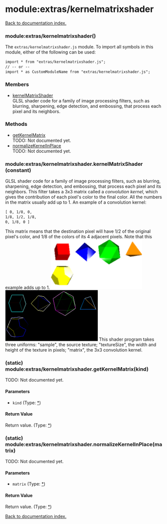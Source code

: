 # module:extras/kernelmatrixshader

[Back to documentation index.](index.md)

<a name='extras_kernelmatrixshader'></a>
### module:extras/kernelmatrixshader()

The <code>extras/kernelmatrixshader.js</code> module.
To import all symbols in this module, either of the following can be used:

    import * from "extras/kernelmatrixshader.js";
    // -- or --
    import * as CustomModuleName from "extras/kernelmatrixshader.js";

### Members

* [kernelMatrixShader](#extras_kernelmatrixshader.kernelMatrixShader)<br>GLSL shader code for a family of image processing filters, such as blurring, sharpening,
edge detection, and embossing, that process each pixel and its neighbors.

### Methods

* [getKernelMatrix](#extras_kernelmatrixshader.getKernelMatrix)<br>TODO: Not documented yet.
* [normalizeKernelInPlace](#extras_kernelmatrixshader.normalizeKernelInPlace)<br>TODO: Not documented yet.

<a name='extras_kernelmatrixshader.kernelMatrixShader'></a>
### module:extras/kernelmatrixshader.kernelMatrixShader (constant)

GLSL shader code for a family of image processing filters, such as blurring, sharpening,
edge detection, and embossing, that process each pixel and its neighbors. This filter takes
a 3x3 matrix called a _convolution kernel_, which gives the contribution of each pixel's color to the final color. All the numbers in the matrix usually add up to 1. An example of a convolution kernel:

    [ 0, 1/8, 0,
    1/8, 1/2, 1/8,
    0, 1/8, 0 ]

This matrix means that the destination pixel will have 1/2 of the original pixel's color, and 1/8 of the
colors of its 4 adjacent pixels. Note that this example adds up to 1.
![\*\*Blur filtered image\*\*](filters4.png)
![\*\*Edge detect filtered image\*\*](filters8.png)
This shader program takes three uniforms: "sample", the source texture;
"textureSize", the width and height of the texture in pixels;
"matrix", the 3x3 convolution kernel.

<a name='extras_kernelmatrixshader.getKernelMatrix'></a>
### (static) module:extras/kernelmatrixshader.getKernelMatrix(kind)

TODO: Not documented yet.

#### Parameters

* `kind` (Type: <a href="_.md">*</a>)

#### Return Value

Return value. (Type: <a href="_.md">*</a>)

<a name='extras_kernelmatrixshader.normalizeKernelInPlace'></a>
### (static) module:extras/kernelmatrixshader.normalizeKernelInPlace(matrix)

TODO: Not documented yet.

#### Parameters

* `matrix` (Type: <a href="_.md">*</a>)

#### Return Value

Return value. (Type: <a href="_.md">*</a>)

[Back to documentation index.](index.md)
